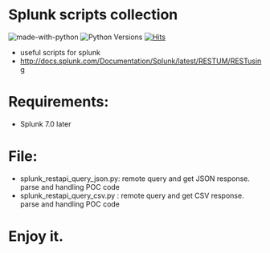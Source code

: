 # Splunk scripts collection
![made-with-python][made-with-python]
![Python Versions][pyversion-button]
[![Hits](https://hits.seeyoufarm.com/api/count/incr/badge.svg?url=https%3A%2F%2Fgithub.com%2Fpassword123456%2Fsplunk-rest-api&count_bg=%2379C83D&title_bg=%23555555&icon=&icon_color=%23E7E7E7&title=hits&edge_flat=false)](https://hits.seeyoufarm.com)

[pyversion-button]: https://img.shields.io/pypi/pyversions/Markdown.svg
[made-with-python]: https://img.shields.io/badge/Made%20with-Python-1f425f.svg

- useful scripts for splunk
- http://docs.splunk.com/Documentation/Splunk/latest/RESTUM/RESTusing

# Requirements:
- Splunk 7.0 later

# File:
- splunk_restapi_query_json.py: remote query and get JSON response. parse and handling POC code
- splunk_restapi_query_csv.py : remote query and get CSV response. parse and handling POC code

# Enjoy it.
